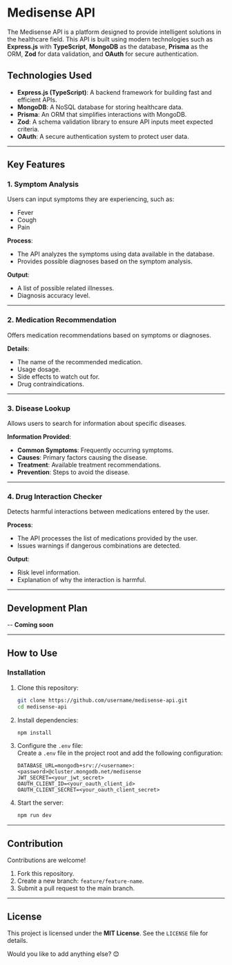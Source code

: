 # Medisense API

The Medisense API is a platform designed to provide intelligent solutions in the healthcare field. This API is built using modern technologies such as **Express.js** with **TypeScript**, **MongoDB** as the database, **Prisma** as the ORM, **Zod** for data validation, and **OAuth** for secure authentication.

## Technologies Used

- **Express.js (TypeScript)**: A backend framework for building fast and efficient APIs.
- **MongoDB**: A NoSQL database for storing healthcare data.
- **Prisma**: An ORM that simplifies interactions with MongoDB.
- **Zod**: A schema validation library to ensure API inputs meet expected criteria.
- **OAuth**: A secure authentication system to protect user data.

---

## Key Features

### 1. **Symptom Analysis**  
Users can input symptoms they are experiencing, such as:
- Fever
- Cough
- Pain  

**Process**:
- The API analyzes the symptoms using data available in the database.
- Provides possible diagnoses based on the symptom analysis.

**Output**:
- A list of possible related illnesses.
- Diagnosis accuracy level.

---

### 2. **Medication Recommendation**  
Offers medication recommendations based on symptoms or diagnoses.

**Details**:
- The name of the recommended medication.
- Usage dosage.
- Side effects to watch out for.
- Drug contraindications.

---

### 3. **Disease Lookup**  
Allows users to search for information about specific diseases.

**Information Provided**:
- **Common Symptoms**: Frequently occurring symptoms.
- **Causes**: Primary factors causing the disease.
- **Treatment**: Available treatment recommendations.
- **Prevention**: Steps to avoid the disease.

---

### 4. **Drug Interaction Checker**  
Detects harmful interactions between medications entered by the user.

**Process**:
- The API processes the list of medications provided by the user.
- Issues warnings if dangerous combinations are detected.

**Output**:
- Risk level information.
- Explanation of why the interaction is harmful.

---

## Development Plan  
-- **Coming soon**

---

## How to Use

### Installation
1. Clone this repository:  
   ```bash
   git clone https://github.com/username/medisense-api.git
   cd medisense-api
   ```

2. Install dependencies:  
   ```bash
   npm install
   ```

3. Configure the `.env` file:  
   Create a `.env` file in the project root and add the following configuration:
   ```
   DATABASE_URL=mongodb+srv://<username>:<password>@cluster.mongodb.net/medisense
   JWT_SECRET=<your_jwt_secret>
   OAUTH_CLIENT_ID=<your_oauth_client_id>
   OAUTH_CLIENT_SECRET=<your_oauth_client_secret>
   ```

4. Start the server:  
   ```bash
   npm run dev
   ```

---

## Contribution  
Contributions are welcome!  
1. Fork this repository.  
2. Create a new branch: `feature/feature-name`.  
3. Submit a pull request to the main branch.

---

## License  
This project is licensed under the **MIT License**. See the `LICENSE` file for details.  

Would you like to add anything else? 😊

